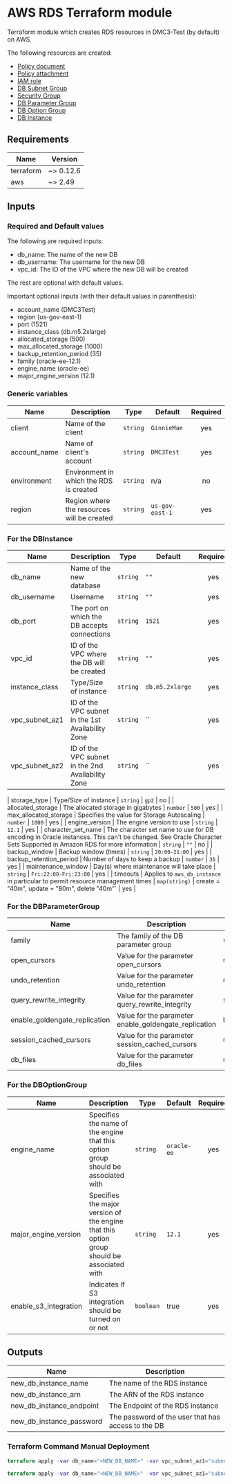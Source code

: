 # AWS RDS Terraform module

Terraform module which creates RDS resources in DMC3-Test (by default) on AWS.

The following resources are created:
* [Policy document](https://www.terraform.io/docs/providers/aws/d/iam_policy_document.html)
* [Policy attachment](https://www.terraform.io/docs/providers/aws/r/iam_role_policy_attachment.html)
* [IAM role](https://www.terraform.io/docs/providers/aws/r/iam_role.html)
* [DB Subnet Group](https://www.terraform.io/docs/providers/aws/r/db_subnet_group.html)
* [Security Group](https://www.terraform.io/docs/providers/aws/r/security_group.html)
* [DB Parameter Group](https://www.terraform.io/docs/providers/aws/r/db_parameter_group.html)
* [DB Option Group](https://www.terraform.io/docs/providers/aws/r/db_option_group.html)
* [DB Instance](https://www.terraform.io/docs/providers/aws/r/db_instance.html)

## Requirements

| Name | Version |
|------|---------|
| terraform | ~> 0.12.6 |
| aws | ~> 2.49 |

## Inputs

### Required and Default values

The following are required inputs:
* db\_name: The name of the new DB
* db\_username: The username for the new DB
* vpc\_id: The ID of the VPC where the new DB will be created

The rest are optional with default values.

Important optional inputs (with their default values in parenthesis):
* account\_name (DMC3Test)
* region (us-gov-east-1)
* port (1521)
* instance\_class (db.m5.2xlarge)
* allocated\_storage (500)
* max_allocated\_storage (1000)
* backup\_retention\_period (35)
* family (oracle-ee-12.1)
* engine\_name (oracle-ee)
* major\_engine\_version (12.1)


### Generic variables

| Name | Description | Type | Default | Required |
|------|-------------|------|---------|:--------:|
| client | Name of the client | `string` | `GinnieMae` | yes |
| account\_name | Name of client's account | `string` | `DMC3Test` | yes |
| environment | Environment in which the RDS is created | `string` | n/a | no |
| region | Region where the resources will be created | `string` | `us-gov-east-1` | yes |

### For the DBInstance

| Name | Description | Type | Default | Required |
|------|-------------|------|---------|:--------:|
| db\_name | Name of the new database | `string` | `""` | yes |
| db\_username | Username | `string` | `""` | yes |
| db\_port | The port on which the DB accepts connections | `string` | `1521` | yes |
| vpc\_id | ID of the VPC where the DB will be created | `string` | `""` | yes | 
| instance\_class | Type/Size of instance | `string` | `db.m5.2xlarge` | yes | 
| vpc\_subnet\_az1 | ID of the VPC subnet in the 1st Availability Zone | `string` | `` | yes | 
| vpc\_subnet\_az2 | ID of the VPC subnet in the 2nd Availability Zone | `string` | `` | yes | 

| storage\_type | Type/Size of instance | `string` | `gp2` | no | 
| allocated\_storage | The allocated storage in gigabytes | `number` | `500` | yes | 
| max\_allocated\_storage | Specifies the value for Storage Autoscaling | `number` | `1000` | yes | 
| engine\_version | The engine version to use | `string` | `12.1` | yes | 
| character\_set\_name | The character set name to use for DB encoding in Oracle instances. This can't be changed. See Oracle Character Sets Supported in Amazon RDS for more information | `string` | `""` | no | 
| backup\_window | Backup window (times) | `string` | `20:00-21:00` | yes |
| backup\_retention\_period | Number of days to keep a backup | `number` | `35` | yes |
| maintenance\_window | Day(s) where maintenance will take place | `string` | `Fri:22:00-Fri:23:00` | yes |
| timeouts | Applies to `aws_db_instance` in particular to permit resource management times | `map(string)` | create = "40m", update = "80m", delete "40m"` | yes |

### For the DBParameterGroup

| Name | Description | Type | Default | Required |
|------|-------------|------|---------|:--------:|
| family | The family of the DB parameter group | `string` | `oracle-ee-12.1` | yes |
| open\_cursors | Value for the parameter open_cursors | `number` | `4000` | yes |
| undo\_retention | Value for the parameter undo_retention | `number` | `900` | yes |
| query\_rewrite\_integrity | Value for the parameter query_rewrite_integrity | `string` | `ENFORCED` | yes |
| enable\_goldengate\_replication | Value for the parameter enable_goldengate_replication | `bool` | `false` | yes |
| session\_cached\_cursors | Value for the parameter session_cached_cursors | `number` | `50` | yes |
| db\_files | Value for the parameter db_files | `number` | `200` | yes |



### For the DBOptionGroup

| Name | Description | Type | Default | Required |
|------|-------------|------|---------|:--------:|
| engine\_name | Specifies the name of the engine that this option group should be associated with | `string` | `oracle-ee` | yes |
| major\_engine\_version | Specifies the major version of the engine that this option group should be associated with | `string` | `12.1` | yes |
| enable\_s3\_integration | Indicates if S3 integration should be turned on or not | `boolean` | true | yes |

## Outputs

| Name | Description |
|------|-------------|
| new\_db\_instance\_name | The name of the RDS instance |
| new\_db\_instance\_arn | The ARN of the RDS instance |
| new\_db\_instance\_endpoint | The Endpoint of the RDS instance |
| new\_db\_instance\_password | The password of the user that has access to the DB |

### Terraform Command Manual Deployment
```terraform
terraform apply -var db_name="<NEW_DB_NAME>" -var vpc_subnet_az1="subnet-012345" -var vpc_subnet_az2="subnet-67890"
```

```terraform
terraform apply -var db_name="<NEW_DB_NAME>" -var vpc_subnet_az1="subnet-012345" -var vpc_subnet_az2="subnet-67890" -var open_cursors=300
```